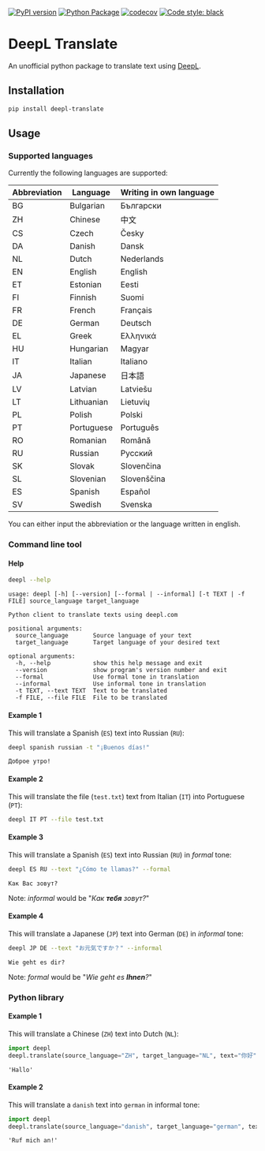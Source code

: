 [![PyPI version](https://badge.fury.io/py/deepl-translate.svg)](https://badge.fury.io/py/deepl-translate)
[![Python Package](https://github.com/ptrstn/deepl-translate/actions/workflows/python-package.yml/badge.svg)](https://github.com/ptrstn/deepl-translate/actions/workflows/python-package.yml)
[![codecov](https://codecov.io/gh/ptrstn/deepl-translate/branch/master/graph/badge.svg)](https://codecov.io/gh/ptrstn/deepl-translate)
[![Code style: black](https://img.shields.io/badge/code%20style-black-000000.svg)](https://github.com/psf/black)

# DeepL Translate

An unofficial python package to translate text using [DeepL](https://www.deepl.com/).

## Installation

```bash
pip install deepl-translate
```

## Usage

### Supported languages

Currently the following languages are supported:

| Abbreviation | Language   | Writing in own language |
|--------------|------------|-------------------------|
| BG           | Bulgarian  | Български               |
| ZH           | Chinese    | 中文                    |
| CS           | Czech      | Česky                   |
| DA           | Danish     | Dansk                   |
| NL           | Dutch      | Nederlands              |
| EN           | English    | English                 |
| ET           | Estonian   | Eesti                   |
| FI           | Finnish    | Suomi                   |
| FR           | French     | Français                |
| DE           | German     | Deutsch                 |
| EL           | Greek      | Ελληνικά                |
| HU           | Hungarian  | Magyar                  |
| IT           | Italian    | Italiano                |
| JA           | Japanese   | 日本語                  |
| LV           | Latvian    | Latviešu                |
| LT           | Lithuanian | Lietuvių                |
| PL           | Polish     | Polski                  |
| PT           | Portuguese | Português               |
| RO           | Romanian   | Română                  |
| RU           | Russian    | Русский                 |
| SK           | Slovak     | Slovenčina              |
| SL           | Slovenian  | Slovenščina             |
| ES           | Spanish    | Español                 |
| SV           | Swedish    | Svenska                 |

You can either input the abbreviation or the language written in english. 

### Command line tool

#### Help

```bash
deepl --help
```

```
usage: deepl [-h] [--version] [--formal | --informal] [-t TEXT | -f FILE] source_language target_language

Python client to translate texts using deepl.com

positional arguments:
  source_language       Source language of your text
  target_language       Target language of your desired text

optional arguments:
  -h, --help            show this help message and exit
  --version             show program's version number and exit
  --formal              Use formal tone in translation
  --informal            Use informal tone in translation
  -t TEXT, --text TEXT  Text to be translated
  -f FILE, --file FILE  File to be translated
```

#### Example 1

This will translate a Spanish (```ES```) text into Russian (```RU```):

```bash
deepl spanish russian -t "¡Buenos días!"
```

```
Доброе утро!
```

#### Example 2

This will translate the file (```test.txt```) text from Italian (```IT```) into Portuguese (```PT```):

```bash
deepl IT PT --file test.txt
```

#### Example 3

This will translate a Spanish (```ES```) text into Russian (```RU```) in _formal_ tone:

```bash
deepl ES RU --text "¿Cómo te llamas?" --formal
```

```
Как Вас зовут?
```

Note: _informal_ would be "_Как **тебя** зовут?_"

#### Example 4

This will translate a Japanese (```JP```) text into German (```DE```) in _informal_ tone:

```bash
deepl JP DE --text "お元気ですか？" --informal
```

```
Wie geht es dir?
```

Note: _formal_ would be "_Wie geht es **Ihnen**?_"

### Python library

#### Example 1

This will translate a Chinese (```ZH```) text into Dutch (```NL```):

```python
import deepl
deepl.translate(source_language="ZH", target_language="NL", text="你好")
```

```
'Hallo'
```

#### Example 2

This will translate a ```danish``` text into ```german``` in informal tone:

```python
import deepl
deepl.translate(source_language="danish", target_language="german", text="Ring til mig!", formality_tone="informal")
```

```
'Ruf mich an!'
```
